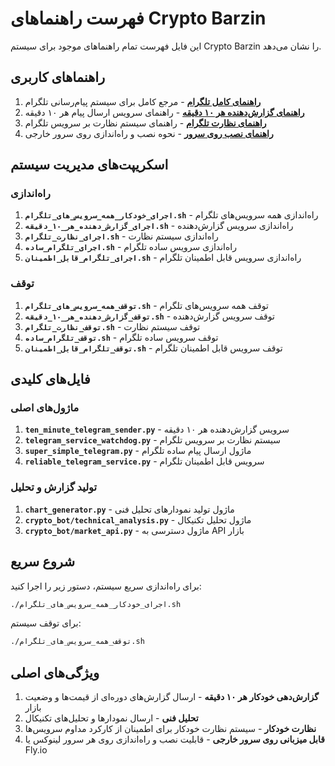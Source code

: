 # فهرست راهنماهای Crypto Barzin

این فایل فهرست تمام راهنماهای موجود برای سیستم Crypto Barzin را نشان می‌دهد.

## راهنماهای کاربری

1. [**راهنمای کامل تلگرام**](./راهنمای_کامل_تلگرام.md) - مرجع کامل برای سیستم پیام‌رسانی تلگرام
2. [**راهنمای گزارش‌دهنده هر ۱۰ دقیقه**](./راهنمای_گزارش_دهنده_هر_۱۰_دقیقه.md) - راهنمای سرویس ارسال پیام هر ۱۰ دقیقه
3. [**راهنمای نظارت تلگرام**](./راهنمای_نظارت_تلگرام.md) - راهنمای سیستم نظارت بر سرویس تلگرام
4. [**راهنمای نصب روی سرور**](./راهنمای_نصب_روی_سرور.md) - نحوه نصب و راه‌اندازی روی سرور خارجی

## اسکریپت‌های مدیریت سیستم

### راه‌اندازی

1. **`اجرای_خودکار_همه_سرویس_های_تلگرام.sh`** - راه‌اندازی همه سرویس‌های تلگرام
2. **`اجرای_گزارش_دهنده_هر_۱۰_دقیقه.sh`** - راه‌اندازی سرویس گزارش‌دهنده
3. **`اجرای_نظارت_تلگرام.sh`** - راه‌اندازی سیستم نظارت
4. **`اجرای_تلگرام_ساده.sh`** - راه‌اندازی سرویس ساده تلگرام
5. **`اجرای_تلگرام_قابل_اطمینان.sh`** - راه‌اندازی سرویس قابل اطمینان تلگرام

### توقف

1. **`توقف_همه_سرویس_های_تلگرام.sh`** - توقف همه سرویس‌های تلگرام
2. **`توقف_گزارش_دهنده_هر_۱۰_دقیقه.sh`** - توقف سرویس گزارش‌دهنده
3. **`توقف_نظارت_تلگرام.sh`** - توقف سیستم نظارت
4. **`توقف_تلگرام_ساده.sh`** - توقف سرویس ساده تلگرام
5. **`توقف_تلگرام_قابل_اطمینان.sh`** - توقف سرویس قابل اطمینان تلگرام

## فایل‌های کلیدی

### ماژول‌های اصلی

1. **`ten_minute_telegram_sender.py`** - سرویس گزارش‌دهنده هر ۱۰ دقیقه
2. **`telegram_service_watchdog.py`** - سیستم نظارت بر سرویس تلگرام
3. **`super_simple_telegram.py`** - ماژول ارسال پیام ساده تلگرام
4. **`reliable_telegram_service.py`** - سرویس قابل اطمینان تلگرام

### تولید گزارش و تحلیل

1. **`chart_generator.py`** - ماژول تولید نمودارهای تحلیل فنی
2. **`crypto_bot/technical_analysis.py`** - ماژول تحلیل تکنیکال
3. **`crypto_bot/market_api.py`** - ماژول دسترسی به API بازار

## شروع سریع

برای راه‌اندازی سریع سیستم، دستور زیر را اجرا کنید:

```bash
./اجرای_خودکار_همه_سرویس_های_تلگرام.sh
```

برای توقف سیستم:

```bash
./توقف_همه_سرویس_های_تلگرام.sh
```

## ویژگی‌های اصلی

1. **گزارش‌دهی خودکار هر ۱۰ دقیقه** - ارسال گزارش‌های دوره‌ای از قیمت‌ها و وضعیت بازار
2. **تحلیل فنی** - ارسال نمودارها و تحلیل‌های تکنیکال
3. **نظارت خودکار** - سیستم نظارت خودکار برای اطمینان از کارکرد مداوم سرویس‌ها
4. **قابل میزبانی روی سرور خارجی** - قابلیت نصب و راه‌اندازی روی هر سرور لینوکس یا Fly.io